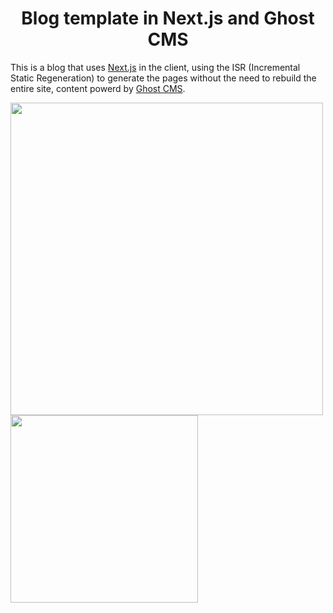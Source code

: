 <h1 align="center">Blog template in Next.js and Ghost CMS</h1>


This is a blog that uses [Next.js](https://nextjs.org/) in the client, using the ISR (Incremental Static Regeneration) to generate the pages without the need to rebuild the entire site, content powerd by [Ghost CMS](https://ghost.org/).


<img src="https://user-images.githubusercontent.com/49209628/208965185-c2c8270b-b3ef-42ef-89f9-7f59a08ca69d.png" alt="" width="500px" />
<img src="https://user-images.githubusercontent.com/49209628/208965242-924d6cbd-7322-4c89-9983-b383ae705cce.png" alt="" width="300px" />

